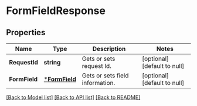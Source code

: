 # FormFieldResponse

## Properties
Name | Type | Description | Notes
------------ | ------------- | ------------- | -------------
**RequestId** | **string** | Gets or sets request Id. | [optional] [default to null]
**FormField** | [***FormField**](FormField.md) | Gets or sets field information. | [optional] [default to null]

[[Back to Model list]](../README.md#documentation-for-models) [[Back to API list]](../README.md#documentation-for-api-endpoints) [[Back to README]](../README.md)


